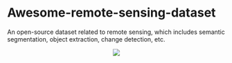 # Awesome-remote-sensing-dataset
An open-source dataset related to remote sensing, which includes semantic segmentation, object extraction, change detection, etc.


<div align=center>
<img src="(https://github.com/RS-GISer/Awesome-remote-sensing-dataset/blob/main/img_1.png)"/>
</div>
